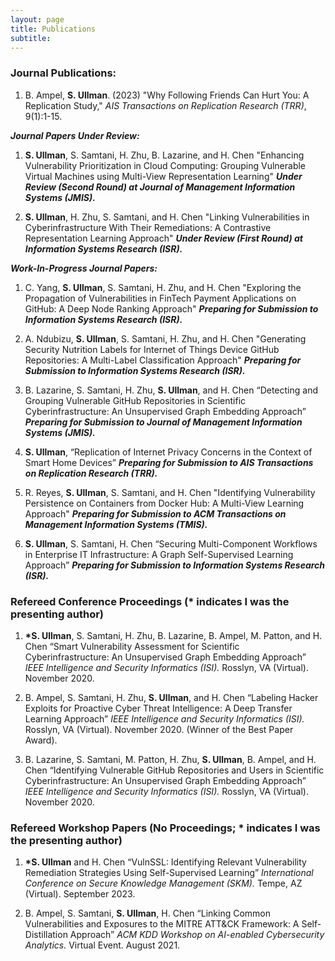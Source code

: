 ```yaml
---
layout: page
title: Publications
subtitle:
---
```


### Journal Publications:
1. B. Ampel, __S. Ullman__. (2023) "Why Following Friends Can Hurt You: A Replication Study," _AIS Transactions on Replication Research (TRR)_, 9(1):1-15.

*__Journal Papers Under Review:__*
1. __S. Ullman__, S. Samtani, H. Zhu, B. Lazarine, and H. Chen "Enhancing Vulnerability Prioritization in Cloud Computing: Grouping Vulnerable Virtual Machines using Multi-View Representation Learning" *__Under Review (Second Round) at Journal of Management Information Systems (JMIS).__*

1. __S. Ullman__, H. Zhu, S. Samtani, and H. Chen "Linking Vulnerabilities in Cyberinfrastructure With Their Remediations: A Contrastive Representation Learning Approach" *__Under Review (First Round) at Information Systems Research (ISR).__*

*__Work-In-Progress Journal Papers:__*
1. C. Yang, __S. Ullman__, S. Samtani, H. Zhu, and H. Chen "Exploring the Propagation of Vulnerabilities in FinTech Payment Applications on GitHub: A Deep Node Ranking Approach" *__Preparing for Submission to Information Systems Research (ISR).__*

1. A. Ndubizu, __S. Ullman__, S. Samtani, H. Zhu, and H. Chen "Generating Security Nutrition Labels for Internet of Things Device GitHub Repositories: A Multi-Label Classification Approach" *__Preparing for Submission to Information Systems Research (ISR).__*

1. B. Lazarine, S. Samtani, H. Zhu, __S. Ullman__, and H. Chen “Detecting and Grouping Vulnerable GitHub Repositories in Scientific Cyberinfrastructure: An Unsupervised Graph Embedding Approach” *__Preparing for Submission to Journal of Management Information Systems (JMIS).__*

1. __S. Ullman__, “Replication of Internet Privacy Concerns in the Context of Smart Home Devices” *__Preparing for Submission to AIS Transactions on Replication Research (TRR).__*

1. R. Reyes, __S. Ullman__, S. Samtani, and H. Chen "Identifying Vulnerability Persistence on Containers from Docker Hub: A Multi-View Learning Approach" *__Preparing for Submission to ACM Transactions on Management Information Systems (TMIS).__*

1. __S. Ullman__, S. Samtani, H. Chen “Securing Multi-Component Workflows in Enterprise IT Infrastructure: A Graph Self-Supervised Learning Approach” *__Preparing for Submission to Information Systems Research (ISR).__*

### Refereed Conference Proceedings (* indicates I was the presenting author)
1. __*S. Ullman__, S. Samtani, H. Zhu, B. Lazarine, B. Ampel, M. Patton, and H. Chen “Smart Vulnerability Assessment for Scientific Cyberinfrastructure: An Unsupervised Graph Embedding Approach” _IEEE Intelligence and Security Informatics (ISI)._ Rosslyn, VA (Virtual). November 2020.

1. B. Ampel, S. Samtani, H. Zhu, __S. Ullman__, and H. Chen “Labeling Hacker Exploits for Proactive Cyber Threat Intelligence: A Deep Transfer Learning Approach” _IEEE Intelligence and Security Informatics (ISI)._ Rosslyn, VA (Virtual). November 2020. (Winner of the Best Paper Award).

1. B. Lazarine, S. Samtani, M. Patton, H. Zhu, __S. Ullman__, B. Ampel, and H. Chen “Identifying Vulnerable GitHub Repositories and Users in Scientific Cyberinfrastructure: An Unsupervised Graph Embedding Approach” _IEEE Intelligence and Security Informatics (ISI)._ Rosslyn, VA (Virtual). November 2020.

### Refereed Workshop Papers (No Proceedings; * indicates I was the presenting author)
1. __*S. Ullman__ and H. Chen “VulnSSL: Identifying Relevant Vulnerability Remediation Strategies Using Self-Supervised Learning” _International Conference on Secure Knowledge Management (SKM)._ Tempe, AZ (Virtual). September 2023.

2. B. Ampel, S. Samtani, __S. Ullman__, H. Chen “Linking Common Vulnerabilities and Exposures to the MITRE ATT&CK Framework: A Self-Distillation Approach” _ACM KDD Workshop on AI-enabled Cybersecurity Analytics._ Virtual Event. August 2021.

<!-- My name is Inigo Montoya. I have the following qualities:

- I rock a great mustache
- I'm extremely loyal to my family

What else do you need? -->

<!-- ### My story -->

<!-- To be honest, I'm having some trouble remembering right now, so why don't you just watch [my movie](https://en.wikipedia.org/wiki/The_Princess_Bride_%28film%29) and it will answer **all** your questions. -->
